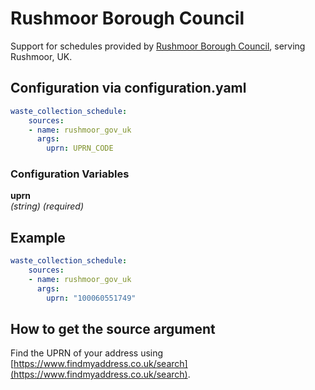 # Rushmoor Borough Council

Support for schedules provided by [Rushmoor Borough Council](https://www.rushmoor.gov.uk/recycling-rubbish-and-environment/bins-and-recycling/bin-collection-day-finder/), serving Rushmoor, UK.

## Configuration via configuration.yaml

```yaml
waste_collection_schedule:
    sources:
    - name: rushmoor_gov_uk
      args:
        uprn: UPRN_CODE
```

### Configuration Variables

**uprn**  
*(string) (required)*

## Example

```yaml
waste_collection_schedule:
    sources:
    - name: rushmoor_gov_uk
      args:
        uprn: "100060551749"
```

## How to get the source argument

Find the UPRN of your address using [https://www.findmyaddress.co.uk/search](https://www.findmyaddress.co.uk/search).
